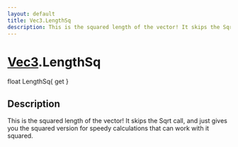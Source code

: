 ```yaml
---
layout: default
title: Vec3.LengthSq
description: This is the squared length of the vector! It skips the Sqrt call, and just gives you the squared version for speedy calculations that can work with it squared.
---
```

# [Vec3]({{site.url}}/Pages/StereoKit/Vec3.html).LengthSq

<div class='signature' markdown='1'>
float LengthSq{ get }
</div>

## Description
This is the squared length of the vector! It skips the
Sqrt call, and just gives you the squared version for speedy
calculations that can work with it squared.


